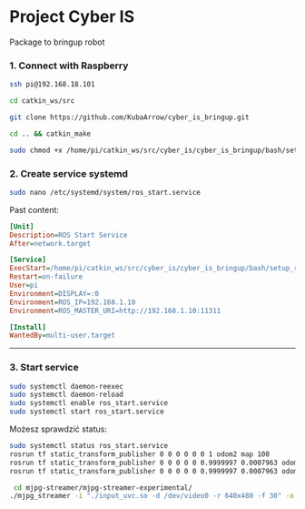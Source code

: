# Project Cyber IS
Package to bringup robot


### 1. **Connect with Raspberry**

```bash
ssh pi@192.168.18.101
```

```bash
cd catkin_ws/src
```

```bash
git clone https://github.com/KubaArrow/cyber_is_bringup.git
```

```bash
cd .. && catkin_make
```

```bash
sudo chmod +x /home/pi/catkin_ws/src/cyber_is/cyber_is_bringup/bash/setup_robot.sh
```

### 2. **Create service systemd**

```bash
sudo nano /etc/systemd/system/ros_start.service
```

Past content:

```ini
[Unit]
Description=ROS Start Service
After=network.target

[Service]
ExecStart=/home/pi/catkin_ws/src/cyber_is/cyber_is_bringup/bash/setup_robot.sh
Restart=on-failure
User=pi
Environment=DISPLAY=:0
Environment=ROS_IP=192.168.1.10
Environment=ROS_MASTER_URI=http://192.168.1.10:11311

[Install]
WantedBy=multi-user.target

```


---

### 3. **Start service**

```bash
sudo systemctl daemon-reexec
sudo systemctl daemon-reload
sudo systemctl enable ros_start.service
sudo systemctl start ros_start.service
```

Możesz sprawdzić status:

```bash
sudo systemctl status ros_start.service
rosrun tf static_transform_publisher 0 0 0 0 0 0 1 odom2 map 100
rosrun tf static_transform_publisher 0 0 0 0 0 0.9999997 0.0007963 odom2 map 100
rosrun tf static_transform_publisher 0 0 0 0 0 0.9999997 0.0007963 odom odom_rotated 100

```
```bash
 cd mjpg-streamer/mjpg-streamer-experimental/
./mjpg_streamer -i "./input_uvc.so -d /dev/video0 -r 640x480 -f 30" -o "./output_http.so -p 8080 -w ./www"
```